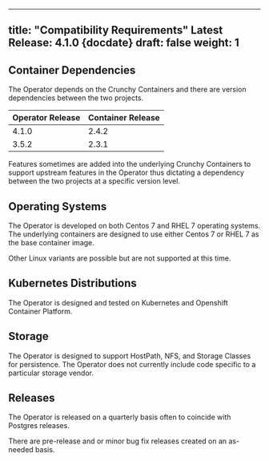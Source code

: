 
---
title: "Compatibility Requirements"
Latest Release: 4.1.0 {docdate}
draft: false
weight: 1
---

## Container Dependencies

The Operator depends on the Crunchy Containers and there are 
version dependencies between the two projects.

| Operator Release   |      Container Release      |
|:----------|:-------------|
| 4.1.0 | 2.4.2  |
| 3.5.2 | 2.3.1  |

Features sometimes are added into the underlying Crunchy Containers
to support upstream features in the Operator thus dictating a
dependency between the two projects at a specific version level.

## Operating Systems

The Operator is developed on both Centos 7 and RHEL 7 operating systems.  The
underlying containers are designed to use either Centos 7 or RHEL 7 as the base
container image.

Other Linux variants are possible but are not supported at this time.

## Kubernetes Distributions

The Operator is designed and tested on Kubernetes and Openshift Container Platform.

## Storage

The Operator is designed to support HostPath, NFS, and Storage Classes for 
persistence.  The Operator does not currently include code specific to 
a particular storage vendor.

## Releases

The Operator is released on a quarterly basis often to coincide with Postgres releases.

There are pre-release and or minor bug fix releases created on an as-needed basis.

